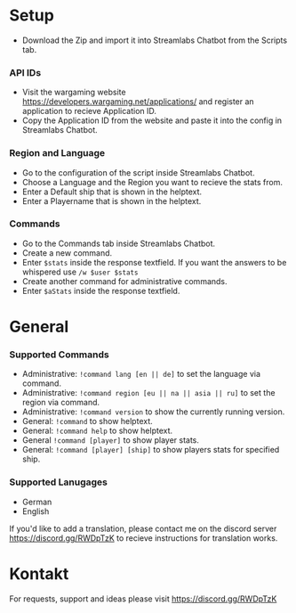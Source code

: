 # Setup
- Download the Zip and import it into Streamlabs Chatbot from the Scripts tab.

### API IDs
- Visit the wargaming website https://developers.wargaming.net/applications/ and register an application to recieve Application ID.
- Copy the Application ID from the website and paste it into the config in Streamlabs Chatbot.

### Region and Language
- Go to the configuration of the script inside Streamlabs Chatbot.
- Choose a Language and the Region you want to recieve the stats from.
- Enter a Default ship that is shown in the helptext.
- Enter a Playername that is shown in the helptext.

### Commands
- Go to the Commands tab inside Streamlabs Chatbot.
- Create a new command.
- Enter `$stats` inside the response textfield. If you want the answers to be whispered use `/w $user $stats`
- Create another command for administrative commands.
- Enter `$aStats` inside the response textfield.

# General

### Supported Commands
- Administrative: `!command lang [en || de]` to set the language via command.
- Administrative: `!command region [eu || na || asia || ru]` to set the region via command.
- Administrative: `!command version` to show the currently running version.
- General: `!command` to show helptext.
- General: `!command help` to show helptext.
- General `!command [player]` to show player stats.
- General: `!command [player] [ship]` to show players stats for specified ship.

### Supported Lanugages
- German
- English

If you'd like to add a translation, please contact me on the discord server https://discord.gg/RWDpTzK to recieve instructions for translation works.

# Kontakt
For requests, support and ideas please visit https://discord.gg/RWDpTzK
